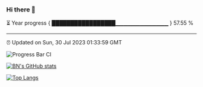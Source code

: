 ### Hi there 👋

⏳ Year progress { █████████████████▁▁▁▁▁▁▁▁▁▁▁▁▁ } 57.55 %

---

⏰ Updated on Sun, 30 Jul 2023 01:33:59 GMT

![Progress Bar CI](https://github.com/liununu/liununu/workflows/Progress%20Bar%20CI/badge.svg)


[![BN's GitHub stats](https://github-readme-stats.vercel.app/api?username=wangya7)](https://github.com/wangya7)

[![Top Langs](https://github-readme-stats.vercel.app/api/top-langs/?username=wangya7&layout=compact)](https://github.com/wangya7)
